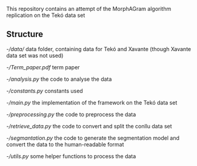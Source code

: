 This repository contains an attempt of the MorphAGram algorithm replication on the Tekó data set

## Structure

*-/data/* data folder, containing data for Tekó and Xavante (though Xavante data set was not used)

*-/Term_paper.pdf* term paper

*-/analysis.py* the code to analyse the data

*-/constants.py* constants used

*-/main.py* the implementation of the framework on the Tekó data set

*-/preprocessing.py* the code to preprocess the data

*-/retrieve_data.py* the code to convert and split the conllu data set

*-/segmantation.py* the code to generate the segmentation model and convert the data to the human-readable format

*-/utils.py* some helper functions to process the data

